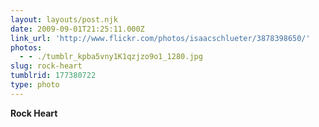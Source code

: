 ```yaml
---
layout: layouts/post.njk
date: 2009-09-01T21:25:11.000Z
link_url: 'http://www.flickr.com/photos/isaacschlueter/3878398650/'
photos:
  - - ./tumblr_kpba5vny1K1qzjzo9o1_1280.jpg
slug: rock-heart
tumblrid: 177380722
type: photo
---
```

<p><b>Rock Heart</b></p>
